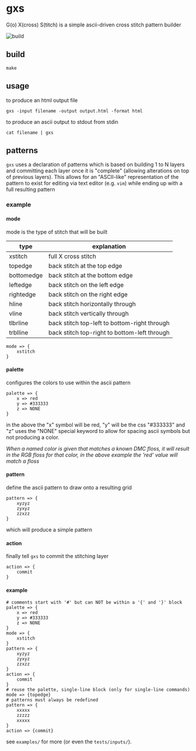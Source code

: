 gxs
===

G(o) X(cross) S(titch) is a simple ascii-driven cross stitch pattern builder

![build](https://github.com/enckse/gxs/actions/workflows/main.yml/badge.svg)

## build

```
make
```

## usage

to produce an html output file
```
gxs -input filename -output output.html -format html
```

to produce an ascii output to stdout from stdin
```
cat filename | gxs
```

## patterns

`gxs` uses a declaration of patterns which is based on building 1 to N layers
and committing each layer once it is "complete" (allowing alterations on top of previous layers).
This allows for an "ASCII-like" representation of the pattern to exist for editing via text editor
(e.g. `vim`) while ending up with a full resulting pattern

### example

#### mode

mode is the type of stitch that will be built

| type | explanation |
| ---  | ---         |
| xstitch   | full X cross stitch |
| topedge   | back stitch at the top edge |
| bottomedge   | back stitch at the bottom edge |
| leftedge   | back stitch on the left edge |
| rightedge   | back stitch on the right edge |
| hline | back stitch horizontally through |
| vline | back stitch vertically through |
| tlbrline | back stitch top-left to bottom-right through |
| trblline | back stitch top-right to bottom-left through |

```
mode => {
    xstitch
}
```

#### palette

configures the colors to use within the ascii pattern

```
palette => {
    x => red
    y => #333333
    z => NONE
}
```

in the above the "x" symbol will be red, "y" will be the css "#333333" and "z"
uses the "NONE" special keyword to allow for spacing ascii symbols but not producing a
color.

_When a named color is given that matches a known DMC floss, it will result in the
RGB floss for that color, in the above example the 'red' value will match a floss_

#### pattern

define the ascii pattern to draw onto a resulting grid

```
pattern => {
    xyzyz
    zyxyz
    zzxzz
}
```

which will produce a simple pattern

#### action

finally tell `gxs` to commit the stitching layer

```
action => {
    commit
}
```

#### example

```
# comments start with '#' but can NOT be within a '{' and '}' block
palette => {
    x => red
    y => #333333
    z => NONE
}
mode => {
    xstitch
}
pattern => {
    xyzyz
    zyxyz
    zzxzz
}
action => {
    commit
}
# reuse the palette, single-line block (only for single-line commands)
mode => {topedge}
# patterns must always be redefined
pattern => {
    xxxxx
    zzzzz
    xxxxx
}
action => {commit}
```

see `examples/` for more (or even the `tests/inputs/`).

